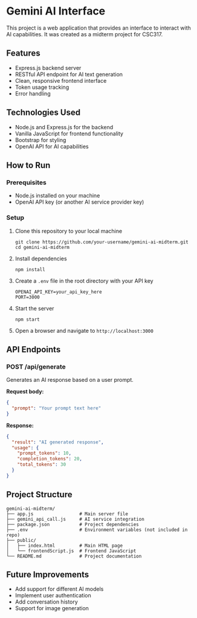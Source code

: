 # Gemini AI Interface

This project is a web application that provides an interface to interact with AI capabilities. It was created as a midterm project for CSC317.

## Features

- Express.js backend server
- RESTful API endpoint for AI text generation
- Clean, responsive frontend interface
- Token usage tracking
- Error handling

## Technologies Used

- Node.js and Express.js for the backend
- Vanilla JavaScript for frontend functionality
- Bootstrap for styling
- OpenAI API for AI capabilities

## How to Run

### Prerequisites

- Node.js installed on your machine
- OpenAI API key (or another AI service provider key)

### Setup

1. Clone this repository to your local machine
   ```
   git clone https://github.com/your-username/gemini-ai-midterm.git
   cd gemini-ai-midterm
   ```

2. Install dependencies
   ```
   npm install
   ```

3. Create a `.env` file in the root directory with your API key
   ```
   OPENAI_API_KEY=your_api_key_here
   PORT=3000
   ```

4. Start the server
   ```
   npm start
   ```

5. Open a browser and navigate to `http://localhost:3000`

## API Endpoints

### POST /api/generate

Generates an AI response based on a user prompt.

**Request body:**
```json
{
  "prompt": "Your prompt text here"
}
```

**Response:**
```json
{
  "result": "AI generated response",
  "usage": {
    "prompt_tokens": 10,
    "completion_tokens": 20,
    "total_tokens": 30
  }
}
```

## Project Structure

```
gemini-ai-midterm/
├── app.js                 # Main server file
├── gemini_api_call.js     # AI service integration
├── package.json           # Project dependencies
├── .env                   # Environment variables (not included in repo)
├── public/
│   ├── index.html         # Main HTML page
│   └── frontendScript.js  # Frontend JavaScript
└── README.md              # Project documentation
```

## Future Improvements

- Add support for different AI models
- Implement user authentication
- Add conversation history
- Support for image generation

